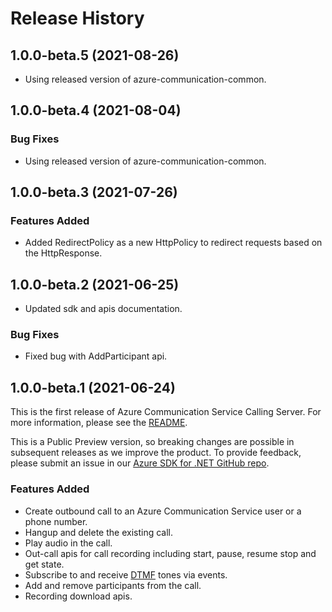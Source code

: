 # Release History

## 1.0.0-beta.5 (2021-08-26)
- Using released version of azure-communication-common.

## 1.0.0-beta.4 (2021-08-04)
### Bug Fixes
- Using released version of azure-communication-common.

## 1.0.0-beta.3 (2021-07-26)
### Features Added
- Added RedirectPolicy as a new HttpPolicy to redirect requests based on the HttpResponse.

## 1.0.0-beta.2 (2021-06-25)
- Updated sdk and apis documentation.

### Bug Fixes
- Fixed bug with AddParticipant api.

## 1.0.0-beta.1 (2021-06-24)
This is the first release of Azure Communication Service Calling Server. For more information, please see the [README][read_me].

This is a Public Preview version, so breaking changes are possible in subsequent releases as we improve the product. To provide feedback, please submit an issue in our [Azure SDK for .NET GitHub repo](https://github.com/Azure/azure-sdk-for-net/issues).

### Features Added
- Create outbound call to an Azure Communication Service user or a phone number.
- Hangup and delete the existing call.
- Play audio in the call.
- Out-call apis for call recording including start, pause, resume stop and get state.
- Subscribe to and receive [DTMF][DTMF] tones via events.
- Add and remove participants from the call.
- Recording download apis.

<!-- LINKS -->
[read_me]: https://github.com/Azure/azure-sdk-for-java/tree/main/sdk/communication/azure-communication-callingserver/README.md
[DTMF]: https://en.wikipedia.org/wiki/Dual-tone_multi-frequency_signaling

